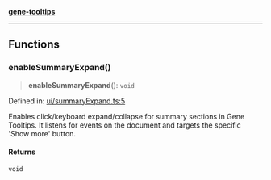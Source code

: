[**gene-tooltips**](../README.md)

***

## Functions

### enableSummaryExpand()

> **enableSummaryExpand**(): `void`

Defined in: [ui/summaryExpand.ts:5](https://github.com/mattjmeier/gene-tooltips/blob/547536637276ecddcde4082e6f81e07f2bdbbbf9/src/ui/summaryExpand.ts#L5)

Enables click/keyboard expand/collapse for summary sections in Gene Tooltips.
It listens for events on the document and targets the specific 'Show more' button.

#### Returns

`void`
